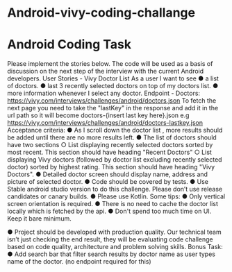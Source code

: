 # Android-vivy-coding-challange

# Android Coding Task
Please implement the stories below. The code will be used as a basis of discussion on the next step of the interview with the current Android developers.
User Stories - Vivy Doctor List
As a user I want to see
● a list of doctors.
● last 3 recently selected doctors on top of my doctors list.
● more information whenever I select any doctor.
Endpoint - Doctors:
https://vivy.com/interviews/challenges/android/doctors.json
To fetch the next page you need to take the "lastKey" in the response and add it in the url path so it will become ​doctors-​{insert last key here}​.json
e.g ​https://vivy.com/interviews/challenges/android/doctors-lastkey.json
Acceptance criteria:
● As I scroll down the doctor list , more results should be added until there are no more results left.
● The list of doctors should have two sections
○ List displaying recently selected doctors sorted by most recent. This section
should have heading "Recent Doctors"
○ List displaying Vivy doctors (followed by doctor list excluding recently
selected doctor) sorted by highest rating. This section should have heading
"Vivy Doctors".
● Detailed doctor screen should display name, address and picture of selected doctor.
● Code should be covered by tests.
● Use Stable android studio version to do this challenge. Please don’t use release candidates or canary builds.
● Please use Kotlin.
Some tips:
● Only vertical screen orientation is required.
● There is no need to cache the doctor list locally which is fetched by the api.
● Don't spend too much time on UI. Keep it bare minimum.

● Project should be developed with production quality. Our technical team isn’t just checking the end result, they will be evaluating code challenge based on code quality, architecture and problem solving skills.
Bonus Task:
● Add search bar that filter search results by doctor name as user types name of the
doctor. (no endpoint required for this)
